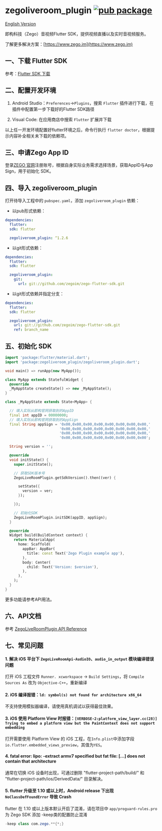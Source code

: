 # zegoliveroom_plugin [![pub package](https://img.shields.io/pub/v/zegoliveroom_plugin.svg)](https://pub.dartlang.org/packages/zegoliveroom_plugin)

[English Version](https://github.com/zegoim/zego-flutter-sdk/blob/master/README.md)

即构科技（Zego）音视频Flutter SDK，提供视频直播以及实时音视频服务。

了解更多解决方案：[https://www.zego.im](https://www.zego.im)

## 一、下载 Flutter SDK

参考：[Flutter SDK 下载](https://flutter.dev/docs/get-started/install)

## 二、配置开发环境

1. Android Studio：`Preferences`->`Plugins`，搜索 `Flutter` 插件进行下载，在插件中配置第一步下载好的Flutter SDK路径

2. Visual Code: 在应用商店中搜索 `Flutter` 扩展并下载

以上任一开发环境配置好flutter环境之后，命令行执行 `flutter doctor`，根据提示内容补全相关未下载的依赖项。

## 三、申请Zego App ID

登录[ZEGO 官网](https://www.zego.im)注册账号，根据自身实际业务需求选择场景，获取AppID与App Sign，用于初始化 SDK。

## 四、导入 zegoliveroom_plugin

打开待导入工程中的 `pubspec.yaml`，添加 `zegoliveroom_plugin` 依赖：

* 以pub形式依赖：

```yaml
dependencies:
  flutter:
  sdk: flutter

  zegoliveroom_plugin: ^1.2.6
```

* 以git形式依赖：

```yaml
dependencies:
  flutter:
  sdk: flutter

  zegoliveroom_plugin:
    git:
      url: git://github.com/zegoim/zego-flutter-sdk.git
```

* 以git形式依赖并指定分支：

```yaml
dependencies:
  flutter:
  sdk: flutter

  zegoliveroom_plugin:
    url: git://github.com/zegoim/zego-flutter-sdk.git
    ref: branch_name
```

## 五、初始化 SDK

```Dart
import 'package:flutter/material.dart';
import 'package:zegoliveroom_plugin/zegoliveroom_plugin.dart';

void main() => runApp(new MyApp());

class MyApp extends StatefulWidget {
  @override
  _MyAppState createState() => new _MyAppState();
}

class _MyAppState extends State<MyApp> {

  // 填入实际从即构官网获取到的AppID
  final int appID = 00000000;
  // 填入实际从即构官网获取到的AppSign
  final String appSign = '0x00,0x00,0x00,0x00,0x00,0x00,0x00,0x00,'
                         '0x00,0x00,0x00,0x00,0x00,0x00,0x00,0x00,'
                         '0x00,0x00,0x00,0x00,0x00,0x00,0x00,0x00,'
                         '0x00,0x00,0x00,0x00,0x00,0x00,0x00,0x00';

  String version = '';

  @override
  void initState() {
    super.initState();

    // 获取SDK版本号
    ZegoLiveRoomPlugin.getSdkVersion().then((ver) {

      setState({
        version = ver;
      });

    });

    // 初始化SDK
    ZegoLiveRoomPlugin.initSDK(appID, appSign);
  }

  @override
  Widget build(BuildContext context) {
    return MaterialApp(
      home: Scaffold(
        appBar: AppBar(
          title: const Text('Zego Plugin example app'),
        ),
        body: Center(
          child: Text('Version: $version'),
        ),
      ),
    );
  }
}
```

更多功能请参考API用法。

## 六、API文档

参考 [ZegoLiveRoomPlugin API Reference](https://pub.dev/documentation/zegoliveroom_plugin/latest/)

## 七、常见问题

#### 1. 解决 iOS 平台下 `ZegoLiveRoomApi-AudioIO`、`audio_in_output` 模块编译错误问题

打开 iOS 工程文件 `Runner. xcworkspace` -> `Build Settings`，将 `Compile Sources As` 改为 `Objective-C++`，重新编译

#### 2. iOS 编译报错：`ld: symbol(s) not found for architecture x86_64`

不支持使用模拟器编译，请使用真机调试以获得最佳效果。

#### 3. iOS 使用 Platform View 时报错：`[VERBOSE-2:platform_view_layer.cc(28)] Trying to embed a platform view but the PaintContext does not support embedding`

打开需要使用 Platform View 的 iOS 工程，在`Info.plist`中添加字段`io.flutter.embedded_views_preview`，其值为`YES`。

#### 4. fatal error: lipo: -extract armv7 specified but fat file: [...] does not contain that architecture

通常在切换 iOS 设备时出现，可通过删除 "flutter-project-path/build/" 和 "flutter-project-path/ios/DerivedData/" 目录解决。

#### 5. flutter 升级至 1.10 或以上时，Android release 下出现 `NoClassDefFoundError` 导致 Crash

flutter 在 1.10 或以上版本默认开启了混淆，请在项目中 `app/proguard-rules.pro` 为 Zego SDK 添加 -keep类的配置防止混淆

```java
-keep class com.zego.**{*;}
```
